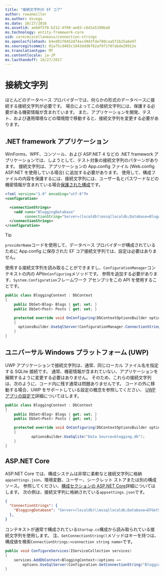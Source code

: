```yaml
---
title: "接続文字列の EF コア"
author: rowanmiller
ms.author: divega
ms.date: 10/27/2016
ms.assetid: aeb0f5f8-b212-4f89-ae83-c642a5190ba0
ms.technology: entity-framework-core
uid: core/miscellaneous/connection-strings
ms.openlocfilehash: b4ed01f0452d74ac49d3fde780caa5f1b25a6e97
ms.sourcegitcommit: 01a75cd483c1943ddd6f82af971f07abde20912e
ms.translationtype: MT
ms.contentlocale: ja-JP
ms.lasthandoff: 10/27/2017
---
```

# <a name="connection-strings"></a>接続文字列

ほとんどのデータベース プロバイダーでは、何らかの形式のデータベースに接続する接続文字列が必要です。 場合によってこの接続文字列には、保護する必要がある機密情報が含まれています。 また、アプリケーションを開発、テスト、および運用環境などの環境間で移動すると、接続文字列を変更する必要があります。

## <a name="net-framework-applications"></a>.NET framework アプリケーション

WinForms、WPF、コンソール、および ASP.NET 4 などの .NET framework アプリケーションでは、しようとして、テスト対象の接続文字列のパターンがあります。 接続文字列は、アプリケーションの App.config ファイル (Web.config ASP.NET を使用している場合) に追加する必要があります。 使用して、構成ファイルの内容を保護するには、接続文字列には、ユーザー名とパスワードなどの機密情報が含まれている場合[保護された構成](https://docs.microsoft.com/dotnet/framework/data/adonet/connection-strings-and-configuration-files#encrypting-configuration-file-sections-using-protected-configuration)です。

``` xml
<?xml version="1.0" encoding="utf-8"?>
<configuration>

  <connectionStrings>
    <add name="BloggingDatabase"
         connectionString="Server=(localdb)\mssqllocaldb;Database=Blogging;Trusted_Connection=True;" />
  </connectionStrings>
</configuration>
```

> [!TIP]  
> `providerName`コードを使用して、データベース プロバイダーが構成されているために App.config に保存された EF コア接続文字列では、設定は必要はありません。

使用する接続文字列を読み取ることができますし、`ConfigurationManager`コンテキストの内の API`OnConfiguring`メソッドです。 参照を追加する必要があります、`System.Configuration`フレームワーク アセンブリをこの API を使用することです。

``` csharp
public class BloggingContext : DbContext
{
    public DbSet<Blog> Blogs { get; set; }
    public DbSet<Post> Posts { get; set; }

    protected override void OnConfiguring(DbContextOptionsBuilder optionsBuilder)
    {
      optionsBuilder.UseSqlServer(ConfigurationManager.ConnectionStrings["BloggingDatabase"].ConnectionString);
    }
}
```

## <a name="universal-windows-platform-uwp"></a>ユニバーサル Windows プラットフォーム (UWP)

UWP アプリケーションで接続文字列は、通常、同じローカル ファイル名を指定する SQLite 接続です。 通常、機密情報が含まれていない、アプリケーションを展開するように変更する必要はありません。 そのため、これらの接続文字列は、次のように、コード内に残す通常は問題ありませんです。 コードの外に移動する場合、UWP をサポートしている設定の概念を参照してください、 [UWP アプリの設定で](https://docs.microsoft.com/windows/uwp/app-settings/store-and-retrieve-app-data)詳細についてはします。

``` csharp
public class BloggingContext : DbContext
{
    public DbSet<Blog> Blogs { get; set; }
    public DbSet<Post> Posts { get; set; }

    protected override void OnConfiguring(DbContextOptionsBuilder optionsBuilder)
    {
            optionsBuilder.UseSqlite("Data Source=blogging.db");
    }
}
```

## <a name="aspnet-core"></a>ASP.NET Core

ASP.NET Core では、構成システムは非常に柔軟なと接続文字列に格納`appsettings.json`、環境変数、ユーザー、シークレット ストアまたは別の構成ソース。 参照してください、[構成セクションの ASP.NET Core](https://docs.asp.net/en/latest/fundamentals/configuration.html)詳細についてはします。 次の例は、接続文字列に格納されている`appsettings.json`です。

``` json
{
  "ConnectionStrings": {
    "BloggingDatabase": "Server=(localdb)\\mssqllocaldb;Database=EFGetStarted.ConsoleApp.NewDb;Trusted_Connection=True;"
  },
}
```

コンテキストが通常で構成されている`Startup.cs`構成から読み取られている接続文字列を使用します。 注、`GetConnectionString()`メソッドはキーを持つは、構成値を検索`ConnectionStrings:<connection string name>`です。

``` csharp
public void ConfigureServices(IServiceCollection services)
{
    services.AddDbContext<BloggingContext>(options =>
        options.UseSqlServer(Configuration.GetConnectionString("BloggingDatabase")));
}
```
